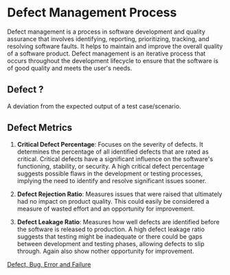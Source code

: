 # Defect Management Process

 Defect management is a process in software development and quality assurance that involves identifying, reporting, prioritizing, tracking, and resolving software faults. It helps to maintain and improve the overall quality of a software product. Defect management is an iterative process that occurs throughout the development lifecycle to ensure that the software is of good quality and meets the user's needs.

## Defect ?

A deviation from the expected output of a test case/scenario.

 ## Defect Metrics
 
 1. **Critical Defect Percentage**: Focuses on the severity of defects. It determines the percentage of all identified defects that are rated as critical.  Critical defects have a significant influence on the software's functioning, stability, or security.  A high critical defect percentage suggests possible flaws in the development or testing processes, implying the need to identify and resolve significant issues sooner.

2. **Defect Rejection Ratio**: Measures issues that were raised that ultimately had no impact on product quality.  This could easily be considered a measure of wasted effort and an opportunity for improvement.

3. **Defect Leakage Ratio**: Measures how well defects are identified before the software is released to production.  A high defect leakage ratio suggests that testing might be inadequate or there could be gaps between development and testing phases, allowing defects to slip through. Again also show nother opportunity for improvement.

[Defect, Bug, Error and Failure](https://github.com/Xmaz2150/SoftwareTesting101/blob/main/0x05-Defect%20Management/Defect_Bug_Error_and_Failure.md)
